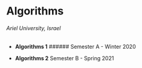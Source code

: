 # Algorithms

###### Ariel University, Israel

* **Algorithms 1** ###### Semester A - Winter 2020

* **Algorithms 2** Semester B - Spring 2021


